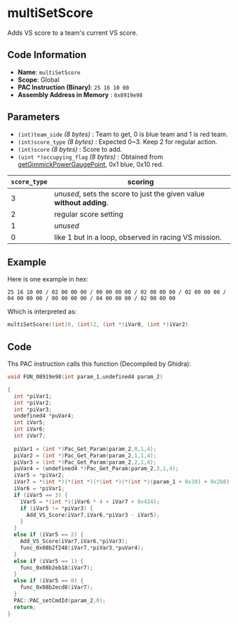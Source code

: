 # multiSetScore

Adds VS score to a team's current VS score.

## Code Information

- **Name**: `multiSetScore`
- **Scope**: Global
- **PAC Instruction (Binary)**: `25 16 10 00`
- **Assembly Address in Memory** : `0x8919e98`

## Parameters

- `(int)team_side` *(8 bytes)* : Team to get, 0 is blue team and 1 is red team.
- `(int)score_type` *(8 bytes)* : Expected 0~3. Keep 2 for regular action.
- `(int)score` *(8 bytes)* : Score to add.
- `(uint *)occupying_flag` *(8 bytes)* : Obtained from [getGimmickPowerGaugePoint](./getgimmickpowergaugepoint.md), 0x1 blue, 0x10 red.


|`score_type`|scoring|
|---|---|
|3|*unused*, sets the score to just the given value **without adding**.|
|2|regular score setting|
|1|*unused*|
|0|like 1 but in a loop, observed in racing VS mission.|

## Example

Here is one example in hex:

```25 16 10 00 / 02 00 00 00 / 00 00 00 00 / 02 00 00 00 / 02 00 00 00 / 04 00 00 00 / 00 00 00 00 / 04 00 00 00 / 02 00 00 00```

Which is interpreted as:

```c
multiSetScore((int)0, (int)2, (int *)iVar0, (int *)iVar2)
```

## Code

Ths PAC instruction calls this function (Decompiled by Ghidra):

```c
void FUN_08919e98(int param_1,undefined4 param_2)

{
  int *piVar1;
  int *piVar2;
  int *piVar3;
  undefined4 *puVar4;
  int iVar5;
  int iVar6;
  int iVar7;
  
  piVar1 = (int *)Pac_Get_Param(param_2,0,1,4);
  piVar2 = (int *)Pac_Get_Param(param_2,1,1,4);
  piVar3 = (int *)Pac_Get_Param(param_2,2,1,4);
  puVar4 = (undefined4 *)Pac_Get_Param(param_2,3,1,4);
  iVar5 = *piVar2;
  iVar7 = *(int *)(*(int *)(*(int *)(*(int *)(param_1 + 0x10) + 0x2b8) + 0x2c) + 0x58);
  iVar6 = *piVar1;
  if (iVar5 == 3) {
    iVar5 = *(int *)(iVar6 * 4 + iVar7 + 0x424);
    if (iVar5 != *piVar3) {
      Add_VS_Score(iVar7,iVar6,*piVar3 - iVar5);
    }
  }
  else if (iVar5 == 2) {
    Add_VS_Score(iVar7,iVar6,*piVar3);
    func_0x08b2f248(iVar7,*piVar3,*puVar4);
  }
  else if (iVar5 == 1) {
    func_0x08b2eb18(iVar7);
  }
  else if (iVar5 == 0) {
    func_0x08b2ecd8(iVar7);
  }
  PAC::PAC_setCmdId(param_2,0);
  return;
}
```

